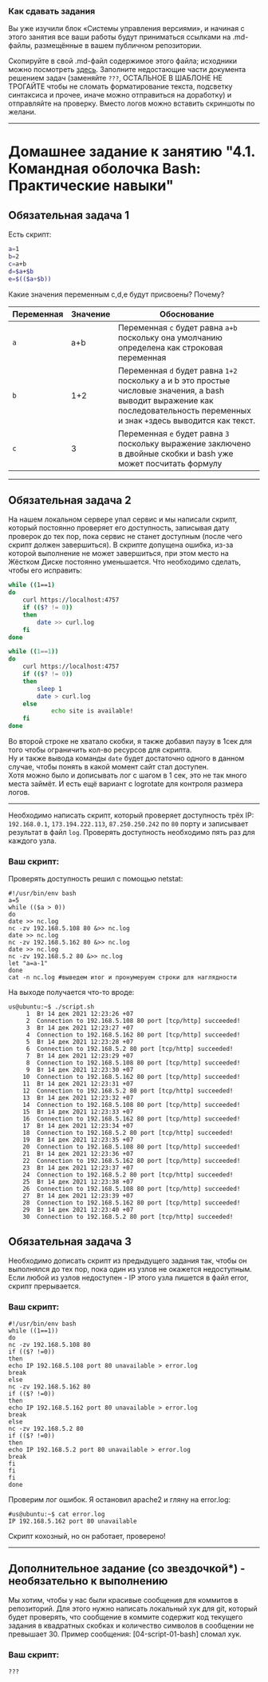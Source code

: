 ### Как сдавать задания

Вы уже изучили блок «Системы управления версиями», и начиная с этого занятия все ваши работы будут приниматься ссылками на .md-файлы, размещённые в вашем публичном репозитории.

Скопируйте в свой .md-файл содержимое этого файла; исходники можно посмотреть [здесь](https://raw.githubusercontent.com/netology-code/sysadm-homeworks/devsys10/04-script-01-bash/README.md). Заполните недостающие части документа решением задач (заменяйте `???`, ОСТАЛЬНОЕ В ШАБЛОНЕ НЕ ТРОГАЙТЕ чтобы не сломать форматирование текста, подсветку синтаксиса и прочее, иначе можно отправиться на доработку) и отправляйте на проверку. Вместо логов можно вставить скриншоты по желани.

---


# Домашнее задание к занятию "4.1. Командная оболочка Bash: Практические навыки"

## Обязательная задача 1

Есть скрипт:
```bash
a=1
b=2
c=a+b
d=$a+$b
e=$(($a+$b))
```

Какие значения переменным c,d,e будут присвоены? Почему?

| Переменная  | Значение | Обоснование |
| ------------- | ------------- | ------------- |
| `a`  | a+b  | Переменная `с` будет равна `a+b` поскольку она умолчанию определена как строковая переменная |
| `b`  | 1+2  | Переменная `d` будет равна `1+2` поскольку a и b это простые числовые значения, а bash выводит выражение как последовательность переменных и знак `+`здесь выводится как текст. |
| `c`  | 3  | Переменная `e` будет равна `3` поскольку выражение заключено в двойные скобки и bash уже может посчитать формулу |

---

## Обязательная задача 2
На нашем локальном сервере упал сервис и мы написали скрипт, который постоянно проверяет его доступность, записывая дату проверок до тех пор, пока сервис не станет доступным (после чего скрипт должен завершиться). В скрипте допущена ошибка, из-за которой выполнение не может завершиться, при этом место на Жёстком Диске постоянно уменьшается. Что необходимо сделать, чтобы его исправить:
```bash
while ((1==1)
do
	curl https://localhost:4757
	if (($? != 0))
	then
		date >> curl.log
	fi
done
```
```bash
while ((1==1))
do
	curl https://localhost:4757
	if (($? != 0))
	then
		sleep 1
		date > curl.log
	else
	        echo site is available!
	fi
done
```

Во второй строке не хватало скобки, я также добавил паузу в 1сек для того чтобы ограничить кол-во ресурсов для скрипта.  
Ну и также вывода команды `date` будет достаточно одного в данном случае, чтобы понять в какой момент сайт стал доступен.  
Хотя можно было и дописывать лог с шагом в 1 сек, это не так много места займёт. И есть ещё вариант с logrotate для контроля размера логов.

---

Необходимо написать скрипт, который проверяет доступность трёх IP: `192.168.0.1`, `173.194.222.113`, `87.250.250.242` по `80` порту и записывает результат в файл `log`. Проверять доступность необходимо пять раз для каждого узла.

### Ваш скрипт:

Проверять доступность решил с помощью netstat:
```
#!/usr/bin/env bash
a=5
while (($a > 0))
do
date >> nc.log
nc -zv 192.168.5.108 80 &>> nc.log
date >> nc.log
nc -zv 192.168.5.162 80 &>> nc.log
date >> nc.log
nc -zv 192.168.5.2 80 &>> nc.log
let "a=a-1"
done
cat -n nc.log #выведем итог и пронумеруем строки для наглядности
```
На выходе получается что-то вроде:
```
us@ubuntu:~$ ./script.sh
     1  Вт 14 дек 2021 12:23:26 +07
     2  Connection to 192.168.5.108 80 port [tcp/http] succeeded!
     3  Вт 14 дек 2021 12:23:27 +07
     4  Connection to 192.168.5.162 80 port [tcp/http] succeeded!
     5  Вт 14 дек 2021 12:23:28 +07
     6  Connection to 192.168.5.2 80 port [tcp/http] succeeded!
     7  Вт 14 дек 2021 12:23:29 +07
     8  Connection to 192.168.5.108 80 port [tcp/http] succeeded!
     9  Вт 14 дек 2021 12:23:30 +07
    10  Connection to 192.168.5.162 80 port [tcp/http] succeeded!
    11  Вт 14 дек 2021 12:23:31 +07
    12  Connection to 192.168.5.2 80 port [tcp/http] succeeded!
    13  Вт 14 дек 2021 12:23:32 +07
    14  Connection to 192.168.5.108 80 port [tcp/http] succeeded!
    15  Вт 14 дек 2021 12:23:33 +07
    16  Connection to 192.168.5.162 80 port [tcp/http] succeeded!
    17  Вт 14 дек 2021 12:23:34 +07
    18  Connection to 192.168.5.2 80 port [tcp/http] succeeded!
    19  Вт 14 дек 2021 12:23:35 +07
    20  Connection to 192.168.5.108 80 port [tcp/http] succeeded!
    21  Вт 14 дек 2021 12:23:36 +07
    22  Connection to 192.168.5.162 80 port [tcp/http] succeeded!
    23  Вт 14 дек 2021 12:23:37 +07
    24  Connection to 192.168.5.2 80 port [tcp/http] succeeded!
    25  Вт 14 дек 2021 12:23:38 +07
    26  Connection to 192.168.5.108 80 port [tcp/http] succeeded!
    27  Вт 14 дек 2021 12:23:39 +07
    28  Connection to 192.168.5.162 80 port [tcp/http] succeeded!
    29  Вт 14 дек 2021 12:23:40 +07
    30  Connection to 192.168.5.2 80 port [tcp/http] succeeded!
```

## Обязательная задача 3
Необходимо дописать скрипт из предыдущего задания так, чтобы он выполнялся до тех пор, пока один из узлов не окажется недоступным. Если любой из узлов недоступен - IP этого узла пишется в файл error, скрипт прерывается.

### Ваш скрипт:
```
#!/usr/bin/env bash
while ((1==1))
do
nc -zv 192.168.5.108 80
if (($? !=0))
then
echo IP 192.168.5.108 port 80 unavailable > error.log
break
else
nc -zv 192.168.5.162 80
if (($? !=0))
then
echo IP 192.168.5.162 port 80 unavailable > error.log
break
else
nc -zv 192.168.5.2 80
if (($? !=0))
then
echo IP 192.168.5.2 port 80 unavailable > error.log
break
fi
fi
fi
done
```

Проверим лог ошибок. Я остановил apache2 и гляну на error.log:
```
#us@ubuntu:~$ cat error.log
IP 192.168.5.162 port 80 unavailable
```

Скрипт кохозный, но он работает, проверено! 

--- 

## Дополнительное задание (со звездочкой*) - необязательно к выполнению

Мы хотим, чтобы у нас были красивые сообщения для коммитов в репозиторий. Для этого нужно написать локальный хук для git, который будет проверять, что сообщение в коммите содержит код текущего задания в квадратных скобках и количество символов в сообщении не превышает 30. Пример сообщения: \[04-script-01-bash\] сломал хук.

### Ваш скрипт:
```bash
???
```
